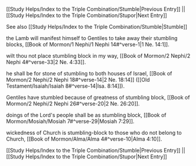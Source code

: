 [[Study Helps/Index to the Triple Combination/Stumble|Previous Entry]]  ||  [[Study Helps/Index to the Triple Combination/Stupor|Next Entry]]

 See also [[Study Helps/Index to the Triple Combination/Stumble|Stumble]]

 the Lamb will manifest himself to Gentiles to take away their stumbling blocks, [[Book of Mormon/1 Nephi/1 Nephi 14#^verse-1|1 Ne. 14:1]].

 wilt thou not place stumbling block in my way, [[Book of Mormon/2 Nephi/2 Nephi 4#^verse-33|2 Ne. 4:33]].

 he shall be for stone of stumbling to both houses of Israel, [[Book of Mormon/2 Nephi/2 Nephi 18#^verse-14|2 Ne. 18:14]] ([[Old Testament/Isaiah/Isaiah 8#^verse-14|Isa. 8:14]]).

 Gentiles have stumbled because of greatness of stumbling block, [[Book of Mormon/2 Nephi/2 Nephi 26#^verse-20|2 Ne. 26:20]].

 doings of the Lord's people shall be as stumbling block, [[Book of Mormon/Mosiah/Mosiah 7#^verse-29|Mosiah 7:29]].

 wickedness of Church is stumbling-block to those who do not belong to Church, [[Book of Mormon/Alma/Alma 4#^verse-10|Alma 4:10]].

[[Study Helps/Index to the Triple Combination/Stumble|Previous Entry]]  ||  [[Study Helps/Index to the Triple Combination/Stupor|Next Entry]]